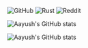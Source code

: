 ![GitHub](https://img.shields.io/badge/github-%23121011.svg?style=for-the-badge&logo=github&logoColor=white) ![Rust](https://img.shields.io/badge/rust-%23000000.svg?style=for-the-badge&logo=rust&logoColor=white)  ![Reddit](https://img.shields.io/badge/Reddit-%23FF4500.svg?style=for-the-badge&logo=Reddit&logoColor=white)

![Aayush's GitHub stats](https://github-readme-stats.vercel.app/api?username=aayushx402&hide=contribs,prs)

![Aayush's GitHub stats](https://github-readme-stats.vercel.app/api?username=aayushx402&show_icons=true)


<!---
aayushx402/aayushx402 is a ✨ special ✨ repository because its `README.md` (this file) appears on your GitHub profile.
You can click the Preview link to take a look at your changes.
--->
